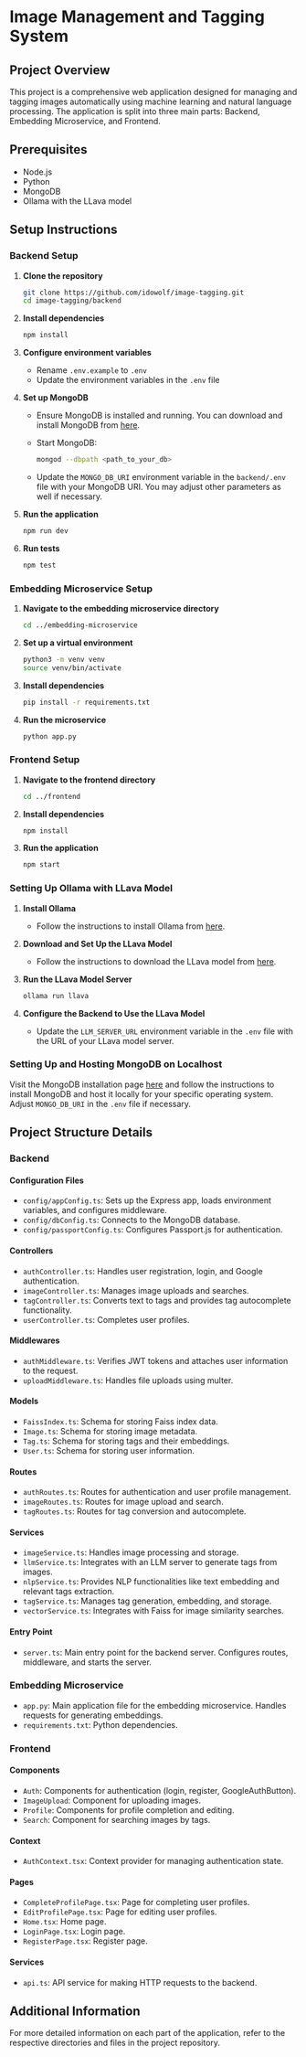 # Image Management and Tagging System

## Project Overview

This project is a comprehensive web application designed for managing and tagging images automatically using machine learning and natural language processing. The application is split into three main parts: Backend, Embedding Microservice, and Frontend.

## Prerequisites

- Node.js
- Python
- MongoDB
- Ollama with the LLava model

## Setup Instructions

### Backend Setup

1. **Clone the repository**

    ```bash
    git clone https://github.com/idowolf/image-tagging.git
    cd image-tagging/backend
    ```

2. **Install dependencies**

    ```bash
    npm install
    ```

3. **Configure environment variables**

    - Rename `.env.example` to `.env`
    - Update the environment variables in the `.env` file

4. **Set up MongoDB**

    - Ensure MongoDB is installed and running. You can download and install MongoDB from [here](https://www.mongodb.com/try/download/community).
    - Start MongoDB:

        ```bash
        mongod --dbpath <path_to_your_db>
        ```

    - Update the `MONGO_DB_URI` environment variable in the `backend/.env` file with your MongoDB URI. You may adjust other parameters as well if necessary.

5. **Run the application**

    ```bash
    npm run dev
    ```

6. **Run tests**

    ```bash
    npm test
    ```

### Embedding Microservice Setup

1. **Navigate to the embedding microservice directory**

    ```bash
    cd ../embedding-microservice
    ```

2. **Set up a virtual environment**

    ```bash
    python3 -m venv venv
    source venv/bin/activate
    ```

3. **Install dependencies**

    ```bash
    pip install -r requirements.txt
    ```

4. **Run the microservice**

    ```bash
    python app.py
    ```

### Frontend Setup

1. **Navigate to the frontend directory**

    ```bash
    cd ../frontend
    ```

2. **Install dependencies**

    ```bash
    npm install
    ```

3. **Run the application**

    ```bash
    npm start
    ```

### Setting Up Ollama with LLava Model

1. **Install Ollama**

    - Follow the instructions to install Ollama from [here](https://ollama.com/download).

2. **Download and Set Up the LLava Model**

    - Follow the instructions to download the LLava model from [here](https://ollama.com/library/llava).

3. **Run the LLava Model Server**

    ```bash
    ollama run llava
    ```

4. **Configure the Backend to Use the LLava Model**

    - Update the `LLM_SERVER_URL` environment variable in the `.env` file with the URL of your LLava model server.

### Setting Up and Hosting MongoDB on Localhost

Visit the MongoDB installation page [here](https://docs.mongodb.com/manual/installation/) and follow the instructions to install MongoDB and host it locally for your specific operating system. Adjust `MONGO_DB_URI` in the `.env` file if necessary.

## Project Structure Details

### Backend

#### Configuration Files
- `config/appConfig.ts`: Sets up the Express app, loads environment variables, and configures middleware.
- `config/dbConfig.ts`: Connects to the MongoDB database.
- `config/passportConfig.ts`: Configures Passport.js for authentication.

#### Controllers
- `authController.ts`: Handles user registration, login, and Google authentication.
- `imageController.ts`: Manages image uploads and searches.
- `tagController.ts`: Converts text to tags and provides tag autocomplete functionality.
- `userController.ts`: Completes user profiles.

#### Middlewares
- `authMiddleware.ts`: Verifies JWT tokens and attaches user information to the request.
- `uploadMiddleware.ts`: Handles file uploads using multer.

#### Models
- `FaissIndex.ts`: Schema for storing Faiss index data.
- `Image.ts`: Schema for storing image metadata.
- `Tag.ts`: Schema for storing tags and their embeddings.
- `User.ts`: Schema for storing user information.

#### Routes
- `authRoutes.ts`: Routes for authentication and user profile management.
- `imageRoutes.ts`: Routes for image upload and search.
- `tagRoutes.ts`: Routes for tag conversion and autocomplete.

#### Services
- `imageService.ts`: Handles image processing and storage.
- `llmService.ts`: Integrates with an LLM server to generate tags from images.
- `nlpService.ts`: Provides NLP functionalities like text embedding and relevant tags extraction.
- `tagService.ts`: Manages tag generation, embedding, and storage.
- `vectorService.ts`: Integrates with Faiss for image similarity searches.

#### Entry Point
- `server.ts`: Main entry point for the backend server. Configures routes, middleware, and starts the server.

### Embedding Microservice

- `app.py`: Main application file for the embedding microservice. Handles requests for generating embeddings.
- `requirements.txt`: Python dependencies.

### Frontend

#### Components
- `Auth`: Components for authentication (login, register, GoogleAuthButton).
- `ImageUpload`: Component for uploading images.
- `Profile`: Components for profile completion and editing.
- `Search`: Component for searching images by tags.

#### Context
- `AuthContext.tsx`: Context provider for managing authentication state.

#### Pages
- `CompleteProfilePage.tsx`: Page for completing user profiles.
- `EditProfilePage.tsx`: Page for editing user profiles.
- `Home.tsx`: Home page.
- `LoginPage.tsx`: Login page.
- `RegisterPage.tsx`: Register page.

#### Services
- `api.ts`: API service for making HTTP requests to the backend.

## Additional Information

For more detailed information on each part of the application, refer to the respective directories and files in the project repository.
